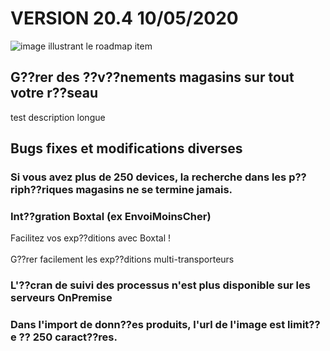 <div class='releaseNotesVersion'>
<div class='titreEtDate'><h1>VERSION 20.4 <span class='date-release'>10/05/2020</span></h1></div>
<div class='releasesImportantes'>
<!-- item 14244 -->
<div class='roadmapItem'>
<div class='image'><img src='' alt='image illustrant le roadmap item' /></div>
<div class='titre'><h2>G??rer des ??v??nements magasins sur tout votre r??seau</h2></div>
<div class='description'><div>test description longue</div></div>
</div>
</div>
<h2>Bugs fixes et modifications diverses</h2>
<div class='bugsEtMod'>
<div class='correctionsOuMod'>
<div class='titre'><h3>Si vous avez plus de 250 devices, la recherche dans les p??riph??riques magasins ne se termine jamais.</h3></div>
</div>
<div class='correctionsOuMod'>
<div class='titre'><h3>Int??gration Boxtal (ex EnvoiMoinsCher) </h3></div>
<div class='description'><div>Facilitez vos exp??ditions avec Boxtal !</div><div><br></div><div>G??rer facilement les exp??ditions multi-transporteurs</div></div>
</div>
<div class='correctionsOuMod'>
<div class='titre'><h3>L'??cran de suivi des processus n'est plus disponible sur les serveurs OnPremise</h3></div>
</div>
<div class='correctionsOuMod'>
<div class='titre'><h3>Dans l'import de donn??es produits, l'url de l'image est limit??e ?? 250 caract??res.</h3></div>
</div>
</div>
</div>

